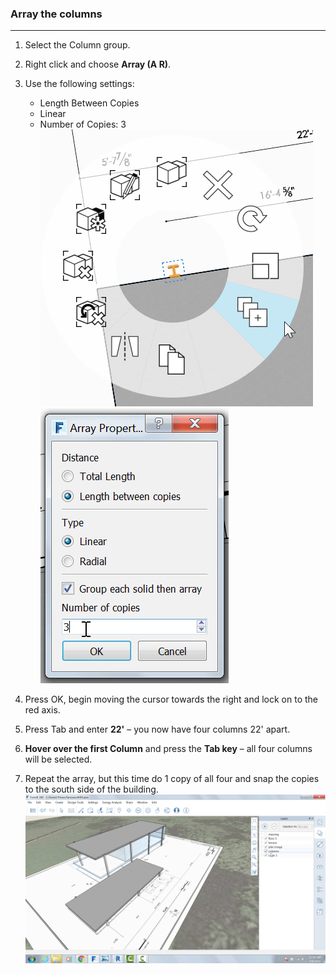 ### Array the columns
---
1. Select the Column group.

2. Right click and choose **Array (A R)**.

3. Use the following settings:
	- Length Between Copies
	- Linear
	- Number of Copies: 3
![](./images/2fd9793f-8306-496b-b323-b9b9e1d7e89a.png) ![](./images/0ef15b54-2b06-4443-823a-e58527e23858.png)

4. Press OK, begin moving the cursor towards the right and lock on to the red axis.

5. Press Tab and enter **22'** – you now have four columns 22' apart.

6. **Hover over the first Column** and press the **Tab key** – all four columns will be selected.

7. Repeat the array, but this time do 1 copy of all four and snap the copies to the south side of the building. ![](./images/5582b957-9965-43ba-bfa0-8102b6892f28.png)